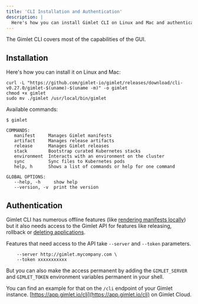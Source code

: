 ```yaml
---
title: 'CLI Installation and Authentication'
description: |
  Here's how you can install Gimlet CLI on Linux and Mac and authenticate to your Gimlet instance.
---
```


The Gimlet CLI covers most of the capabilities of the GUI.

## Installation

Here's how you can install it on Linux and Mac:

```
curl -L "https://github.com/gimlet-io/gimlet/releases/download/cli-v0.27.0/gimlet-$(uname)-$(uname -m)" -o gimlet
chmod +x gimlet
sudo mv ./gimlet /usr/local/bin/gimlet
```

Available commands:

```
$ gimlet

COMMANDS:
   manifest     Manages Gimlet manifests
   artifact     Manages release artifacts
   release      Manages Gimlet releases
   stack        Bootstrap curated Kubernetes stacks
   environment  Interacts with an environment on the cluster
   sync         Sync files to Kubernetes pods
   help, h      Shows a list of commands or help for one command

GLOBAL OPTIONS:
   --help, -h     show help
   --version, -v  print the version
```

## Authentication

Gimlet CLI has numerous offline features (like [rendering manifests locally](/docs/cli/cli-use-cases#render-manifests-locally)) but it also needs access to the Gimlet API for features like releasing, rollback or [deleting applications](/docs/cli/cli-use-cases#deleting-applications).

Features that need access to the API take `--server` and `--token` parameters.

```
    --server http://gimlet.mycompany.com \
    --token xxxxxxxxxxx
```

But you can also make the access permanent by adding the `GIMLET_SERVER` and `GIMLET_TOKEN` environment variables permanent in your shell.

You can find an example for that on the `/cli` endpoint of your Gimlet instance. [https://app.gimlet.io/cli](https://app.gimlet.io/cli) on Gimlet Cloud.
